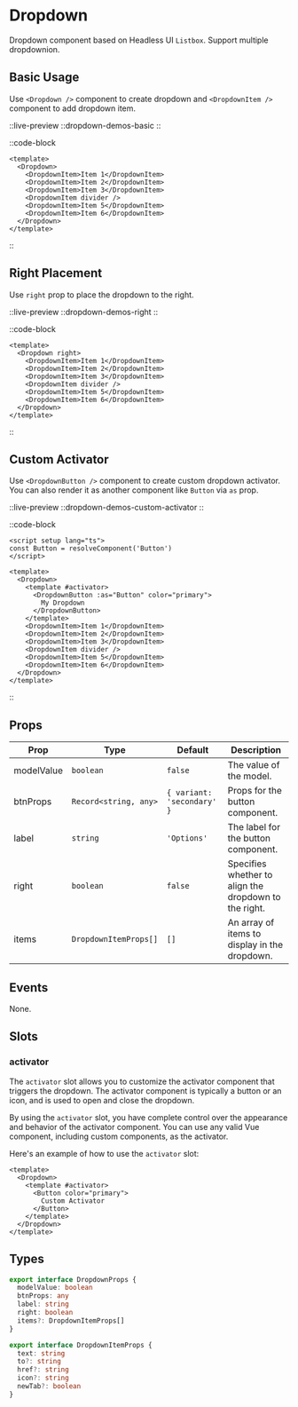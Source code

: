 # Dropdown

Dropdown component based on Headless UI `Listbox`. Support multiple dropdownion.

## Basic Usage

Use `<Dropdown />` component to create dropdown and `<DropdownItem />` component to add dropdown item.

::live-preview
  ::dropdown-demos-basic
::

::code-block

```vue
<template>
  <Dropdown>
    <DropdownItem>Item 1</DropdownItem>
    <DropdownItem>Item 2</DropdownItem>
    <DropdownItem>Item 3</DropdownItem>
    <DropdownItem divider />
    <DropdownItem>Item 5</DropdownItem>
    <DropdownItem>Item 6</DropdownItem>
  </Dropdown>
</template>
```

::

## Right Placement

Use `right` prop to place the dropdown to the right.

::live-preview
  ::dropdown-demos-right
::

::code-block

```vue
<template>
  <Dropdown right>
    <DropdownItem>Item 1</DropdownItem>
    <DropdownItem>Item 2</DropdownItem>
    <DropdownItem>Item 3</DropdownItem>
    <DropdownItem divider />
    <DropdownItem>Item 5</DropdownItem>
    <DropdownItem>Item 6</DropdownItem>
  </Dropdown>
</template>
```

::

## Custom Activator

Use `<DropdownButton />` component to create custom dropdown activator. You can also render it as another component like `Button` via `as` prop.

::live-preview
  ::dropdown-demos-custom-activator
::

::code-block

```vue
<script setup lang="ts">
const Button = resolveComponent('Button')
</script>

<template>
  <Dropdown>
    <template #activator>
      <DropdownButton :as="Button" color="primary">
        My Dropdown
      </DropdownButton>
    </template>
    <DropdownItem>Item 1</DropdownItem>
    <DropdownItem>Item 2</DropdownItem>
    <DropdownItem>Item 3</DropdownItem>
    <DropdownItem divider />
    <DropdownItem>Item 5</DropdownItem>
    <DropdownItem>Item 6</DropdownItem>
  </Dropdown>
</template>
```

::

## Props

| Prop | Type | Default | Description |
| ---- | ---- | ------- | ----------- |
| modelValue | `boolean` | `false` | The value of the model. |
| btnProps | `Record<string, any>` | `{ variant: 'secondary' }` | Props for the button component. |
| label | `string` | `'Options'` | The label for the button component. |
| right | `boolean` | `false` | Specifies whether to align the dropdown to the right. |
| items | `DropdownItemProps[]` | `[]` | An array of items to display in the dropdown. |

## Events

None.

## Slots

### activator

The `activator` slot allows you to customize the activator component that triggers the dropdown. The activator component is typically a button or an icon, and is used to open and close the dropdown.

By using the `activator` slot, you have complete control over the appearance and behavior of the activator component. You can use any valid Vue component, including custom components, as the activator.

Here's an example of how to use the `activator` slot:

```vue
<template>
  <Dropdown>
    <template #activator>
      <Button color="primary">
        Custom Activator
      </Button>
    </template>
  </Dropdown>
</template>
```

## Types

```ts
export interface DropdownProps {
  modelValue: boolean
  btnProps: any
  label: string
  right: boolean
  items?: DropdownItemProps[]
}

export interface DropdownItemProps {
  text: string
  to?: string
  href?: string
  icon?: string
  newTab?: boolean
}
```